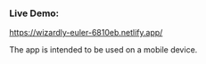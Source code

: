 ### Live Demo:

https://wizardly-euler-6810eb.netlify.app/

The app is intended to be used on a mobile device.
